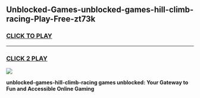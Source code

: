 
## Unblocked-Games-unblocked-games-hill-climb-racing-Play-Free-zt73k
<h3>
<a href="https://premium76.site?title=unblocked-games-hill-climb-racing&ref=17A">CLICK TO PLAY</a></h3>
<hr>

<h3>
<a href="https://premium76.site?title=unblocked-games-hill-climb-racing&ref=17A">CLICK 2 PLAY</a>
  
</h3>

<a href="https://premium76.site?title=unblocked-games-hill-climb-racing&ref=17A"><img src="https://clearcache.store/games.png"></a>


**unblocked-games-hill-climb-racing games unblocked: Your Gateway to Fun and Accessible Online Gaming**
